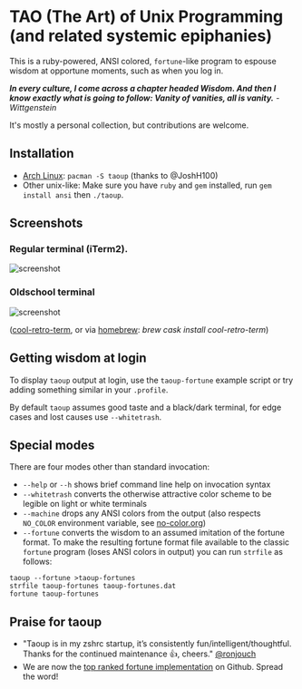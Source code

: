 TAO (The Art) of Unix Programming (and related systemic epiphanies)
===================================================================

This is a ruby-powered, ANSI colored, `fortune`-like program to espouse wisdom at
opportune moments, such as when you log in.

*__In every culture, I come across a chapter headed Wisdom. And then 
I know exactly what is going to follow: Vanity of vanities, all is 
vanity.__ - Wittgenstein*

It's mostly a personal collection, but contributions are welcome.

Installation
------------

 * [Arch Linux](https://aur.archlinux.org/packages/taoup/): `pacman -S taoup` (thanks to @JoshH100)
 * Other unix-like: Make sure you have `ruby` and `gem` installed, run `gem install ansi` then `./taoup`.

Screenshots
-----------

### Regular terminal (iTerm2).

![screenshot](https://raw.githubusercontent.com/globalcitizen/taoup/master/screenshot.png "Behold, wisdom!")

### Oldschool terminal

![screenshot](https://raw.githubusercontent.com/globalcitizen/taoup/master/screenshot2.jpg "brew cask install cool-retro-term")

([cool-retro-term](https://github.com/Swordfish90/cool-retro-term), or via [homebrew](https://brew.sh/): *brew cask install cool-retro-term*)


Getting wisdom at login
-----------------------

To display `taoup` output at login, use the `taoup-fortune` example script or try adding something similar in your `.profile`.

By default `taoup` assumes good taste and a black/dark terminal, for edge cases and lost causes use `--whitetrash`.

Special modes
-------------

There are four modes other than standard invocation:
 * `--help` or `--h` shows brief command line help on invocation syntax
 * `--whitetrash` converts the otherwise attractive color scheme to be legible on light or white terminals
 * `--machine` drops any ANSI colors from the output (also respects `NO_COLOR` environment variable, see [no-color.org](http://no-color.org))
 * `--fortune` converts the wisdom to an assumed imitation of the fortune format. To make the resulting fortune format file available to the classic `fortune` program (loses ANSI colors in output) you can run `strfile` as follows: 
 ```
taoup --fortune >taoup-fortunes
strfile taoup-fortunes taoup-fortunes.dat
fortune taoup-fortunes
```

Praise for taoup
----------------

* "Taoup is in my zshrc startup, it’s consistently fun/intelligent/thoughtful. Thanks for the continued maintenance 👍, cheers." [@ronjouch](https://github.com/ronjouch)
* We are now the [top ranked fortune implementation](https://github.com/topics/fortune) on Github. Spread the word!
